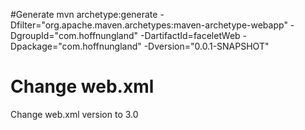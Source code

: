 #Generate
	mvn archetype:generate -Dfilter="org.apache.maven.archetypes:maven-archetype-webapp" -DgroupId="com.hoffnungland" -DartifactId=faceletWeb -Dpackage="com.hoffnungland" -Dversion="0.0.1-SNAPSHOT"


# Change web.xml

Change web.xml version to 3.0

